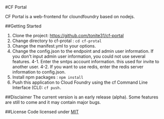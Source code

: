 #CF Portal

CF Portal is a web-frontend for cloundfoundry based on nodejs.

##Getting Started
1. Clone the project: https://github.com/tonite31/cf-portal
2. Change directory to cf-protal : <code>cd cf-protal</code>
3. Change the manifest.yml to your options.
4. Change the config.json to the endpoint and admin user information. If you don't input admin user information, you could not use several features.
4-1. Enter the smtps account information. this used for invite to another user.
4-2. If you want to use redis, enter the redis server information to config.json.
5. Install npm packages : <code>npm install</code>
6. Push this application to Cloud Foundry using the cf Command Line Interface (CLI): <code>cf push.</code>

##Disclaimer
The current version is an early release (alpha). Some features are still to come and it may contain major bugs.

##License
Code licensed under <a href="https://github.com/tonite31/cf-portal/blob/master/LICENSE">MIT</a>
